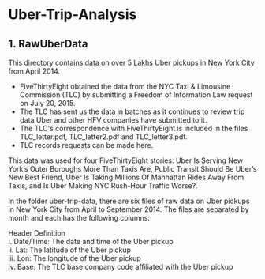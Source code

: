 # Uber-Trip-Analysis

## 1. RawUberData
This directory contains data on over 5 Lakhs Uber pickups in New York City from April 2014. </br>
- FiveThirtyEight obtained the data from the NYC Taxi & Limousine Commission (TLC) by submitting a Freedom of Information Law request on July 20, 2015. </br>
- The TLC has sent us the data in batches as it continues to review trip data Uber and other HFV companies have submitted to it.</br>
- The TLC's correspondence with FiveThirtyEight is included in the files TLC_letter.pdf, TLC_letter2.pdf and TLC_letter3.pdf. 
- TLC records requests can be made here.</br>

This data was used for four FiveThirtyEight stories: Uber Is Serving New York’s Outer Boroughs More Than Taxis Are, Public Transit Should Be Uber’s New Best Friend, Uber Is Taking Millions Of Manhattan Rides Away From Taxis, and Is Uber Making NYC Rush-Hour Traffic Worse?.</br>

In the folder uber-trip-data, there are six files of raw data on Uber pickups in New York City from April to September 2014. The files are separated by month and each has the following columns:</br>

Header	          Definition</br>
i. Date/Time:	    The date and time of the Uber pickup</br>
ii. Lat:          The latitude of the Uber pickup</br>
iii. Lon:	        The longitude of the Uber pickup</br>
iv. Base:	        The TLC base company code affiliated with the Uber pickup</br>
